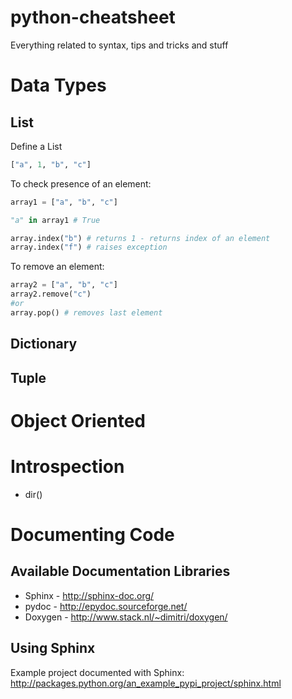 python-cheatsheet
=================

Everything related to syntax, tips and tricks and stuff

# Data Types
## List

Define a List

```python
["a", 1, "b", "c"]
````

To check presence of an element:

``` python
array1 = ["a", "b", "c"]

"a" in array1 # True

array.index("b") # returns 1 - returns index of an element
array.index("f") # raises exception

```

To remove an element:

``` python
array2 = ["a", "b", "c"]
array2.remove("c")
#or 
array.pop() # removes last element
```


## Dictionary
## Tuple

# Object Oriented

# Introspection
* dir()

# Documenting Code
## Available Documentation Libraries
* Sphinx - http://sphinx-doc.org/
* pydoc - http://epydoc.sourceforge.net/
* Doxygen - http://www.stack.nl/~dimitri/doxygen/

## Using Sphinx

Example project documented with Sphinx: http://packages.python.org/an_example_pypi_project/sphinx.html

``` python

```



